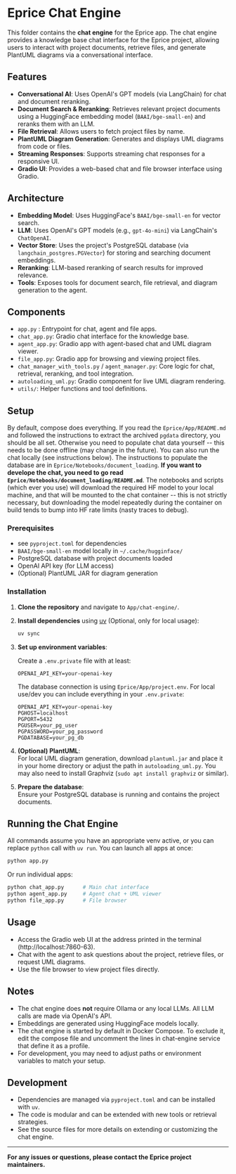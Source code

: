 # Eprice Chat Engine

This folder contains the **chat engine** for the Eprice app. The chat engine provides a knowledge base chat interface for the Eprice project, allowing users to interact with project documents, retrieve files, and generate PlantUML diagrams via a conversational interface.

## Features

- **Conversational AI**: Uses OpenAI's GPT models (via LangChain) for chat and document reranking.
- **Document Search & Reranking**: Retrieves relevant project documents using a HuggingFace embedding model (`BAAI/bge-small-en`) and reranks them with an LLM.
- **File Retrieval**: Allows users to fetch project files by name.
- **PlantUML Diagram Generation**: Generates and displays UML diagrams from code or files.
- **Streaming Responses**: Supports streaming chat responses for a responsive UI.
- **Gradio UI**: Provides a web-based chat and file browser interface using Gradio.

## Architecture

- **Embedding Model**: Uses HuggingFace's `BAAI/bge-small-en` for vector search.
- **LLM**: Uses OpenAI's GPT models (e.g., `gpt-4o-mini`) via LangChain's `ChatOpenAI`.
- **Vector Store**: Uses the project's PostgreSQL database (via `langchain_postgres.PGVector`) for storing and searching document embeddings.
- **Reranking**: LLM-based reranking of search results for improved relevance.
- **Tools**: Exposes tools for document search, file retrieval, and diagram generation to the agent.

## Components

- `app.py` : Entrypoint for chat, agent and file apps.
- `chat_app.py`: Gradio chat interface for the knowledge base.
- `agent_app.py`: Gradio app with agent-based chat and UML diagram viewer.
- `file_app.py`: Gradio app for browsing and viewing project files.
- `chat_manager_with_tools.py` / `agent_manager.py`: Core logic for chat, retrieval, reranking, and tool integration.
- `autoloading_uml.py`: Gradio component for live UML diagram rendering.
- `utils/`: Helper functions and tool definitions.

## Setup

By default, compose does everything. If you read the `Eprice/App/README.md` and followed the instructions to extract the archived `pgdata` directory, you should be all set. Otherwise you need to populate chat data yourself -- this needs to be done offline (may change in the future). You can also run the chat locally (see instructions below). The instructions to populate the database are in `Eprice/Notebooks/document_loading`. **If you want to develope the chat, you need to go read `Eprice/Notebooks/document_loading/README.md`**. The notebooks and scripts (which ever you use) will download the required HF model to your local machine, and that will be mounted to the chat container -- this is not strictly necessary, but downloading the model repeatedly during the container on build tends to bump into HF rate limits (nasty traces to debug).

### Prerequisites

- see `pyproject.toml` for dependencies
- `BAAI/bge-small-en` model locally in `~/.cache/hugginface/`
- PostgreSQL database with project documents loaded
- OpenAI API key (for LLM access)
- (Optional) PlantUML JAR for diagram generation

### Installation

1. **Clone the repository** and navigate to `App/chat-engine/`.

2. **Install dependencies** using [uv](https://github.com/astral-sh/uv) (Optional, only for local usage):

   ```bash
   uv sync
   ```

3. **Set up environment variables**:

   Create a `.env.private` file with at least:

   ```
   OPENAI_API_KEY=your-openai-key
   ```

   The database connection is using `Eprice/App/project.env`. For local use/dev you can include everything in your `.env.private`:

   ```
   OPENAI_API_KEY=your-openai-key
   PGHOST=localhost
   PGPORT=5432
   PGUSER=your_pg_user
   PGPASSWORD=your_pg_password
   PGDATABASE=your_pg_db
   ```

4. **(Optional) PlantUML**:  
   For local UML diagram generation, download `plantuml.jar` and place it in your home directory or adjust the path in `autoloading_uml.py`. You may also need to install Graphviz (`sudo apt install graphviz` or similar).

5. **Prepare the database**:  
   Ensure your PostgreSQL database is running and contains the project documents.

## Running the Chat Engine

All commands assume you have an appropriate venv active, or you can replace `python` call with `uv run`. You can launch all apps at once:

```bash
python app.py
```

Or run individual apps:

```bash
python chat_app.py      # Main chat interface
python agent_app.py     # Agent chat + UML viewer
python file_app.py      # File browser
```

## Usage

- Access the Gradio web UI at the address printed in the terminal (http://localhost:7860-63).
- Chat with the agent to ask questions about the project, retrieve files, or request UML diagrams.
- Use the file browser to view project files directly.

## Notes

- The chat engine does **not** require Ollama or any local LLMs. All LLM calls are made via OpenAI's API.
- Embeddings are generated using HuggingFace models locally.
- The chat engine is started by default in Docker Compose. To exclude it, edit the compose file and uncomment the lines in chat-engine service that define it as a profile.
- For development, you may need to adjust paths or environment variables to match your setup.

## Development

- Dependencies are managed via `pyproject.toml` and can be installed with `uv`.
- The code is modular and can be extended with new tools or retrieval strategies.
- See the source files for more details on extending or customizing the chat engine.

---

**For any issues or questions, please contact the Eprice project maintainers.**